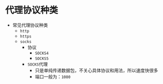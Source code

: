 # 代理协议种类

* 常见代理协议种类
  * `http`
  * `https`
  * `socks`
    * 协议
      * `SOCKS4`
      * `SOCKS5`
    * `SOCKS`代理
      * 只是单纯传递数据包，不关心具体协议和用法，所以速度快很多
      * 端口一般为：`1080`
